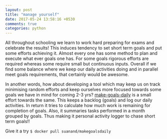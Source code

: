 ```yaml
---
layout: post
title: "manage yourself"
date: 2017-05-24 13:58:16 +0530
comments: true
categories: python
---
```


All throughout schooling we learn to work hard preparing for exams and celebrate the results! This induces tendency to set short term goals and put some efforts achieving it. Almost every one has some method to plan and execute what ever goals one has. For some goals rigorous efforts are required whereas some require small but continuous inputs. Overall if we find some balance where we keep our daily activities doing and in parallel meet goals requirements, that certainly would be awesome.

In another words, how about developing a tool which may keep us on track minimising random efforts and keep ourselves more focused towards some goals we have in mind for coming 2-3 yrs? [make-goals-daily](http://makegoalsdaily.com/) is a small effort towards the same. This keeps a backlog (goals) and log our daily activities. In return it tries to calculate how much work is remaining for completion of goals. Also, it summaries tasks performed in a month grouped by goals. Thus making it personal activity logger to chase short term goals!!

Give it a try `$ docker pull suanand/makegoalsdaily`

